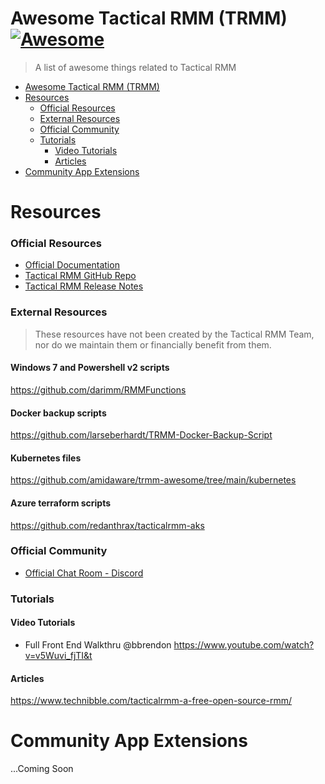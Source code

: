 # Awesome Tactical RMM (TRMM) [![Awesome](https://cdn.rawgit.com/sindresorhus/awesome/d7305f38d29fed78fa85652e3a63e154dd8e8829/media/badge.svg)](https://github.com/sindresorhus/awesome)

> A list of awesome things related to Tactical RMM

- [Awesome Tactical RMM (TRMM)](https://github.com/amidaware/trmm-awesome)
- [Resources](#resources)
    - [Official Resources](#official-resources)
    - [External Resources](#external-resources)
    - [Official Community](#official-community)
    - [Tutorials](#tutorials)
      - [Video Tutorials](#video-tutorials)
      - [Articles](#articles)
- [Community App Extensions](#community-app-extensions)

# Resources

### Official Resources

- [Official Documentation](https://docs.tacticalrmm.com/)
- [Tactical RMM GitHub Repo](https://github.com/wh1te909/tacticalrmm)
- [Tactical RMM Release Notes](https://github.com/wh1te909/tacticalrmm/releases)

### External Resources
> These resources have not been created by the Tactical RMM Team, nor do we maintain them or financially benefit from them.

#### Windows 7 and Powershell v2 scripts

<https://github.com/darimm/RMMFunctions>

#### Docker backup scripts

<https://github.com/larseberhardt/TRMM-Docker-Backup-Script>

#### Kubernetes files

<https://github.com/amidaware/trmm-awesome/tree/main/kubernetes>
#### Azure terraform scripts

<https://github.com/redanthrax/tacticalrmm-aks>

### Official Community

- [Official Chat Room - Discord](https://discord.gg/upGTkWp)

### Tutorials

#### Video Tutorials

- Full Front End Walkthru @bbrendon <https://www.youtube.com/watch?v=v5Wuvi_fjTI&t>

#### Articles

<https://www.technibble.com/tacticalrmm-a-free-open-source-rmm/>

# Community App Extensions

...Coming Soon
